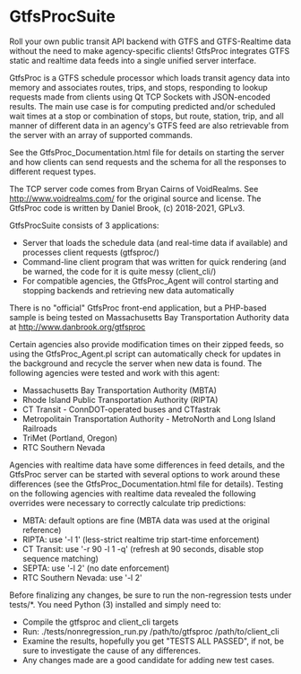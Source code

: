 GtfsProcSuite
=============
Roll your own public transit API backend with GTFS and GTFS-Realtime data without the need to make agency-specific
clients! GtfsProc integrates GTFS static and realtime data feeds into a single unified server interface.

GtfsProc is a GTFS schedule processor which loads transit agency data into memory and associates routes, trips, and
stops, responding to lookup requests made from clients using Qt TCP Sockets with JSON-encoded results. The main use case
is for computing predicted and/or scheduled wait times at a stop or combination of stops, but route, station, trip,
and all manner of different data in an agency's GTFS feed are also retrievable from the server with an array of
supported commands.

See the GtfsProc_Documentation.html file for details on starting the server and how clients can send requests and
the schema for all the responses to different request types.

The TCP server code comes from Bryan Cairns of VoidRealms. See http://www.voidrealms.com/ for the original source and license.
The GtfsProc code is written by Daniel Brook, (c) 2018-2021, GPLv3.

GtfsProcSuite consists of 3 applications:
- Server that loads the schedule data (and real-time data if available) and processes client requests (gtfsproc/)
- Command-line client program that was written for quick rendering (and be warned, the code for it is quite messy (client_cli/)
- For compatible agencies, the GtfsProc_Agent will control starting and stopping backends and retrieving new data automatically

There is no "official" GtfsProc front-end application, but a PHP-based sample is being tested on Massachusetts Bay
Transportation Authority data at http://www.danbrook.org/gtfsproc

Certain agencies also provide modification times on their zipped feeds, so using the GtfsProc_Agent.pl script can
automatically check for updates in the background and recycle the server when new data is found. The following
agencies were tested and work with this agent:
- Massachusetts Bay Transportation Authority (MBTA)
- Rhode Island Public Transportation Authority (RIPTA)
- CT Transit - ConnDOT-operated buses and CTfastrak
- Metropolitain Transportation Authority - MetroNorth and Long Island Railroads
- TriMet (Portland, Oregon)
- RTC Southern Nevada

Agencies with realtime data have some differences in feed details, and the GtfsProc server can be started with several
options to work around these differences (see the GtfsProc_Documentation.html file for details). Testing on the following
agencies with realtime data revealed the following overrides were necessary to correctly calculate trip predictions:
- MBTA: default options are fine (MBTA data was used at the original reference)
- RIPTA: use '-l 1' (less-strict realtime trip start-time enforcement)
- CT Transit: use '-r 90 -l 1 -q' (refresh at 90 seconds, disable stop sequence matching)
- SEPTA: use '-l 2' (no date enforcement)
- RTC Southern Nevada: use '-l 2'

Before finalizing any changes, be sure to run the non-regression tests under tests/*. You need Python (3) installed and
simply need to:
- Compile the gtfsproc and client_cli targets
- Run: ./tests/nonregression_run.py /path/to/gtfsproc /path/to/client_cli
- Examine the results, hopefully you get "TESTS ALL PASSED", if not, be sure to investigate the cause of any differences.
- Any changes made are a good candidate for adding new test cases.
